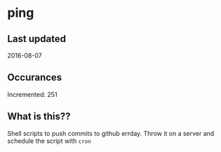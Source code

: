 # ping

## Last updated
2016-08-07

## Occurances
Incremented: 251

## What is this?? 
Shell scripts to push commits to github errday. Throw it on a server and schedule the script with `cron`
